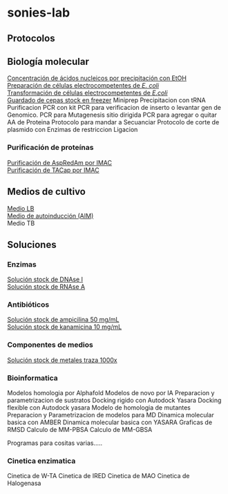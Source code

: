 # sonies-lab

## Protocolos

## Biología molecular

[Concentración de ácidos nucleicos por precipitación con EtOH](Protocols/p004.md)  
[Preparación de células electrocompetentes de _E. coli_](Protocols/p003.md)   
[Transformación de células electrocompetentes de _E.coli_](Protocols/p005.md)    
[Guardado de cepas stock en freezer](Protocols/p006.md)
Miniprep
Precipitacion con tRNA
Purificacion PCR con kit 
PCR para verificacion de inserto o levantar gen de Genomico.
PCR para Mutagenesis sitio dirigida
PCR  para agregar o quitar AA de Proteina
Protocolo para mandar a Secuanciar
Protocolo de corte  de plasmido con Enzimas de restriccion
Ligacion


### Purificación de proteínas

[Purificación de AspRedAm por IMAC](Protocols/p002.md)  
[Purificación de TACap por IMAC](Protocols/p001.md)  

## Medios de cultivo

[Medio LB](Media/m001.md)  
[Medio de autoinducción (AIM)](Media/m002.md)  
Medio TB

## Soluciones

### Enzimas

[Solución stock de DNAse I](Solutions/s008.md)  
[Solución stock de RNAse A](Solutions/s009.md)  

### Antibióticos

[Solución stock de ampicilina 50 mg/mL](Solutions/s003.md)  
[Solución stock de kanamicina 10 mg/mL](Solutions/s002.md)  

### Componentes de medios

[Solución stock de metales traza 1000x](Solutions/s001.md)  

### Bioinformatica 
Modelos homologia por Alphafold
Modelos de novo por IA
Preparacion y parametrizacion de sustratos
Docking rigido con Autodock Yasara 
Docking flexible con Autodock yasara
Modelo de homologia de mutantes
Preparacion y Parametrizacion de modelos para MD
Dinamica molecular basica con AMBER 
Dinamica molecular basica con YASARA
Graficas de RMSD
Calculo de MM-PBSA 
Calculo de MM-GBSA

Programas para cositas varias..... 


### Cinetica enzimatica
Cinetica de W-TA
Cinetica de IRED
Cinetica de MAO
Cinetica de Halogenasa


